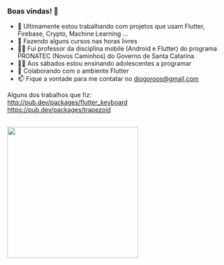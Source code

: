 ### Boas vindas! 👋

- 🔭 Ultimamente estou trabalhando com projetos que usam Flutter, Firebase, Crypto, Machine Learning ...
- 🔭 Fazendo alguns cursos nas horas livres
- 👨‍🏫 Fui professor da disciplina mobile (Android e Flutter) do programa PRONATEC (Novos Caminhos) do Governo de Santa Catarina
- 👨‍🏫 Aos sábados estou ensinando adolescentes a programar
- 👯 Colaborando com o ambiente Flutter
- 📫 Fique a vontade para me contatar no diogoroos@gmail.com

Alguns dos trabalhos que fiz:<br/>
http://pub.dev/packages/flutter_keyboard <br/>
https://pub.dev/packages/trapezoid <br/> <br/>


[<img src="https://github.com/diogoroos/diogoroos/assets/78812662/cf00cf0d-6404-4581-a103-a016548d2806" heigth="300" width="300px">](https://www.youtube.com/watch?v=uyCk2mHocgQ)

<!--
[flutter_keyboard](https://pub.dev/packages/flutter_keyboard)

**diogoroos/diogoroos** is a ✨ _special_ ✨ repository because its `README.md` (this file) appears on your GitHub profile.

Here are some ideas to get you started:
- 🌱 Estou aprofundando em back-end e cloud

- 🔭 I’m currently working on ...
- 🌱 I’m currently learning ...
- 👯 I’m looking to collaborate on ...
- 🤔 I’m looking for help with ...
- 💬 Ask me about ...
- 📫 How to reach me: ...
- 😄 Pronouns: ...
- ⚡ Fun fact: ...
-->
